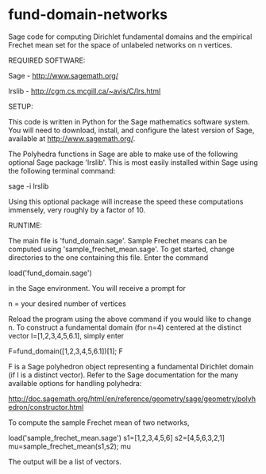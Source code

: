 # fund-domain-networks
Sage code for computing Dirichlet fundamental domains and the empirical Frechet mean set for the space of unlabeled networks on n vertices. 

REQUIRED SOFTWARE:

Sage - http://www.sagemath.org/

lrslib - http://cgm.cs.mcgill.ca/~avis/C/lrs.html

SETUP:

This code is written in Python for the Sage mathematics software system. 
You will need to download, install, and configure the latest version of Sage, available at http://www.sagemath.org/.

The Polyhedra functions in Sage are able to make use of the following optional Sage package 'lrslib'.
This is most easily installed within Sage using the following terminal command: 

sage -i lrslib

Using this optional package will increase the speed these computations immensely, very roughly by a factor
of 10.

RUNTIME:

The main file is 'fund_domain.sage'. Sample Frechet means can be computed using 'sample_frechet_mean.sage'. To get started, change directories to the one containing this file. Enter the command

load('fund_domain.sage')

in the Sage environment. You will receive a prompt for 

n = your desired number of vertices

Reload the program using the above command if you would like to change n. To construct a fundamental domain (for n=4) centered at the distinct vector l=[1,2,3,4,5,6.1], simply enter

F=fund_domain([1,2,3,4,5,6.1])[1]; F

F is a Sage polyhedron object representing a fundamental Dirichlet domain (if l is a distinct vector). Refer to the Sage documentation for the many available options for handling polyhedra:

http://doc.sagemath.org/html/en/reference/geometry/sage/geometry/polyhedron/constructor.html

To compute the sample Frechet mean of two networks,

load('sample_frechet_mean.sage')
s1=[1,2,3,4,5,6]
s2=[4,5,6,3,2,1]
mu=sample_frechet_mean(s1,s2); mu

The output will be a list of vectors.
